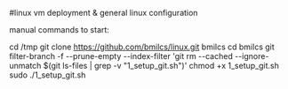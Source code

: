 #linux
vm deployment & general linux configuration

manual commands to start:

cd /tmp
git clone https://github.com/bmilcs/linux.git bmilcs
cd bmilcs
git filter-branch -f --prune-empty --index-filter 'git rm --cached --ignore-unmatch $(git ls-files | grep -v "1_setup_git.sh")'
chmod +x 1_setup_git.sh
sudo ./1_setup_git.sh
